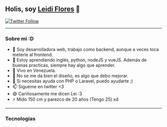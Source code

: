 ## Holis, soy [Leidi Flores][website] 👋

[![Twitter Follow](https://img.shields.io/twitter/follow/leiiraawr?label=Leidi&style=social)](https://twitter.com/LeiiRaawr)

<!-- links -->
[website]:#

***
### Sobre mi :D

- 🔭 Soy desarrolladora web, trabajo como backend, aunque a veces toca meterle al frontend.
- 🌱 Estoy aprendiendo inglés, python, nodeJS y vueJS. Además de buenas practicas, siempre hay algo que aprender.
- 👯 Vivo en Venezuela.
- 🤔 No se me da bien el diseño, es algo que debo mejorar.
- 💬 Si necesitas ayuda con PHP o Laravel, puedo ayudarte ;)
- 📫 Sigueme en twitter <3
- 😄 Cariñosamente me dicen Lei :3
- ⚡ Mido 150 cm y parezco de 20 años (Tengo 25) xd

***
### Tecnologías
